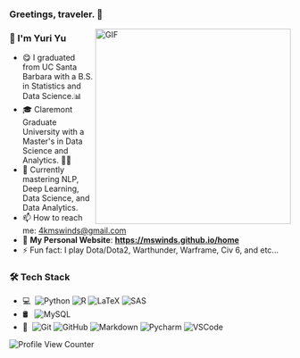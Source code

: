 ### Greetings, traveler. 👋
<img align="right" alt="GIF" src="https://user-images.githubusercontent.com/86252394/230749947-b5f456ec-4392-4e03-b213-93bbfc08e3db.gif" width="350" height="350" />

### 🧑 I'm Yuri Yu

- 😋 I graduated from UC Santa Barbara with a B.S. in Statistics and Data Science.📊
- 🎓 Claremont Graduate University with a Master's in Data Science and Analytics. 👨‍🎓
- 🌱 Currently mastering NLP, Deep Learning, Data Science, and Data Analytics.
- 📫 How to reach me: 4kmswinds@gmail.com
- 🤩 **My Personal Website**: **https://mswinds.github.io/home**
- ⚡ Fun fact: I play Dota/Dota2, Warthunder, Warframe, Civ 6, and etc...

### 🛠 Tech Stack
- 💻 &#160;![Python](https://img.shields.io/badge/Python-333333?style=flat&logo=python&logoColor=yellow)
![R](https://img.shields.io/badge/R-333333?style=flat&logo=r&logoColor=blue)
![LaTeX](https://img.shields.io/badge/LaTex-333333?style=flat&logo=latex&logoColor=green)
![SAS](https://img.shields.io/badge/SAS-333333?style=flat&logo=sas&logoColor=white)
- 🛢 &#160; ![MySQL](https://img.shields.io/badge/-MySQL-333333?style=flat&logo=mysql)
- 🔧 &#160;![Git](https://img.shields.io/badge/-Git-333333?style=flat&logo=git)
![GitHub](https://img.shields.io/badge/-GitHub-333333?style=flat&logo=github)
![Markdown](https://img.shields.io/badge/-Markdown-333333?style=flat&logo=markdown)
![Pycharm](https://img.shields.io/badge/-Pycharm-333333?style=flat&logo=pycharm&logoColor=green)
![VSCode](https://img.shields.io/badge/-VSCode-333333?logo=visualstudiocode&logoColor=blue&style=flat)

![Profile View Counter](https://komarev.com/ghpvc/?username=MSWinds)




